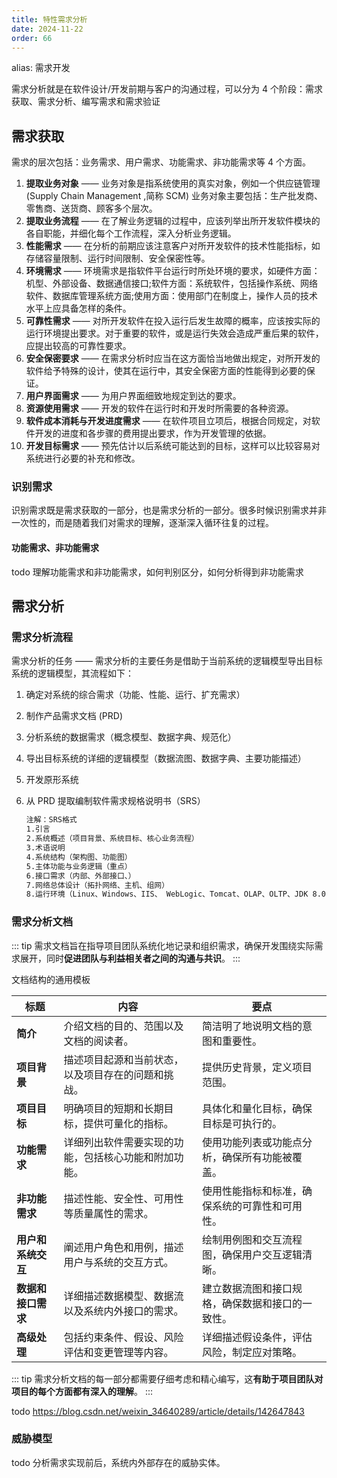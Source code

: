 ```yaml
---
title: 特性需求分析
date: 2024-11-22
order: 66
---
```


alias: 需求开发

需求分析就是在软件设计/开发前期与客户的沟通过程，可以分为 4 个阶段：需求获取、需求分析、编写需求和需求验证

## 需求获取

需求的层次包括：业务需求、用户需求、功能需求、非功能需求等 4 个方面。

1. **提取业务对象** —— 业务对象是指系统使用的真实对象，例如一个供应链管理 (Supply Chain Management ,简称 SCM) 业务对象主要包括：生产批发商、零售商、送货商、顾客多个层次。
1. **提取业务流程** —— 在了解业务逻辑的过程中，应该列举出所开发软件模块的各自职能，并细化每个工作流程，深入分析业务逻辑。
1. **性能需求** —— 在分析的前期应该注意客户对所开发软件的技术性能指标，如存储容量限制、运行时间限制、安全保密性等。
1. **环境需求** —— 环境需求是指软件平台运行时所处环境的要求，如硬件方面：机型、外部设备、数据通信接口;软件方面：系统软件，包括操作系统、网络软件、数据库管理系统方面;使用方面：使用部门在制度上，操作人员的技术水平上应具备怎样的条件。
1. **可靠性需求** —— 对所开发软件在投入运行后发生故障的概率，应该按实际的运行环境提出要求。对于重要的软件，或是运行失效会造成严重后果的软件，应提出较高的可靠性要求。
1. **安全保密要求** —— 在需求分析时应当在这方面恰当地做出规定，对所开发的软件给予特殊的设计，使其在运行中，其安全保密方面的性能得到必要的保证。
1. **用户界面需求** —— 为用户界面细致地规定到达的要求。
1. **资源使用需求** —— 开发的软件在运行时和开发时所需要的各种资源。
1. **软件成本消耗与开发进度需求** —— 在软件项目立项后，根据合同规定，对软件开发的进度和各步骤的费用提出要求，作为开发管理的依据。
1. **开发目标需求** —— 预先估计以后系统可能达到的目标，这样可以比较容易对系统进行必要的补充和修改。

### 识别需求

识别需求既是需求获取的一部分，也是需求分析的一部分。很多时候识别需求并非一次性的，而是随着我们对需求的理解，逐渐深入循环往复的过程。

#### 功能需求、非功能需求

todo 理解功能需求和非功能需求，如何判别区分，如何分析得到非功能需求

## 需求分析

### 需求分析流程

需求分析的任务 —— 需求分析的主要任务是借助于当前系统的逻辑模型导出目标系统的逻辑模型，其流程如下：

1. 确定对系统的综合需求（功能、性能、运行、扩充需求）
1. 制作产品需求文档 (PRD)
1. 分析系统的数据需求（概念模型、数据字典、规范化）
1. 导出目标系统的详细的逻辑模型（数据流图、数据字典、主要功能描述）
1. 开发原形系统
1. 从 PRD 提取编制软件需求规格说明书（SRS）

   ```txt
   注解：SRS格式
   1.引言
   2.系统概述（项目背景、系统目标、核心业务流程）
   3.术语说明
   4.系统结构（架构图、功能图）
   5.主体功能与业务逻辑（重点）
   6.接口需求（内部、外部接口、）
   7.网络总体设计（拓扑网络、主机、组网）
   8.运行环境（Linux、Windows、IIS、 WebLogic、Tomcat、OLAP、OLTP、JDK 8.0 、.NET Framework 4.0等）
   ```

### 需求分析文档

::: tip
需求文档旨在指导项目团队系统化地记录和组织需求，确保开发围绕实际需求展开，同时**促进团队与利益相关者之间的沟通与共识**。
:::

文档结构的通用模板

| **标题**           | **内容**                                             | **要点**                                         |
| ------------------ | ---------------------------------------------------- | ------------------------------------------------ |
| **简介**           | 介绍文档的目的、范围以及文档的阅读者。               | 简洁明了地说明文档的意图和重要性。               |
| **项目背景**       | 描述项目起源和当前状态，以及项目存在的问题和挑战。   | 提供历史背景，定义项目范围。                     |
| **项目目标**       | 明确项目的短期和长期目标，提供可量化的指标。         | 具体化和量化目标，确保目标是可执行的。           |
| **功能需求**       | 详细列出软件需要实现的功能，包括核心功能和附加功能。 | 使用功能列表或功能点分析，确保所有功能被覆盖。   |
| **非功能需求**     | 描述性能、安全性、可用性等质量属性的需求。           | 使用性能指标和标准，确保系统的可靠性和可用性。   |
| **用户和系统交互** | 阐述用户角色和用例，描述用户与系统的交互方式。       | 绘制用例图和交互流程图，确保用户交互逻辑清晰。   |
| **数据和接口需求** | 详细描述数据模型、数据流以及系统内外接口的需求。     | 建立数据流图和接口规格，确保数据和接口的一致性。 |
| **高级处理**       | 包括约束条件、假设、风险评估和变更管理等内容。       | 详细描述假设条件，评估风险，制定应对策略。       |

::: tip
需求分析文档的每一部分都需要仔细考虑和精心编写，这**有助于项目团队对项目的每个方面都有深入的理解**。
:::

todo https://blog.csdn.net/weixin_34640289/article/details/142647843

### 威胁模型

todo 分析需求实现前后，系统内外部存在的威胁实体。
